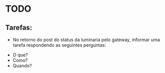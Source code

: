 # TODO

## Tarefas:

* No retorno do post do status da luminaria pelo gateway, informar uma tarefa
respondendo as seguintes perguntas:
- O que?
- Como?
- Quando?
